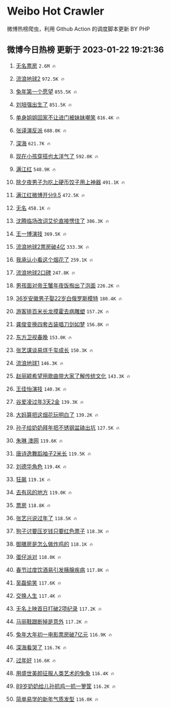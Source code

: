 # Weibo Hot Crawler 



微博热榜爬虫，利用 Github Action 的调度脚本更新 BY PHP 


## 微博今日热榜 更新于 2023-01-22 19:21:36 
1. [无名票房](https://s.weibo.com/weibo?q=%E6%97%A0%E5%90%8D%E7%A5%A8%E6%88%BF&t=31&band_rank=1&Refer=top) `2.6M 🔥` 

1. [流浪地球2](https://s.weibo.com/weibo?q=%E6%B5%81%E6%B5%AA%E5%9C%B0%E7%90%832&t=31&band_rank=2&Refer=top) `972.5K 🔥` 

1. [兔年第一个愿望](https://s.weibo.com/weibo?q=%23%E5%85%94%E5%B9%B4%E7%AC%AC%E4%B8%80%E4%B8%AA%E6%84%BF%E6%9C%9B%23&t=31&band_rank=3&Refer=top) `855.5K 🔥` 

1. [刘培强出生了](https://s.weibo.com/weibo?q=%23%E5%88%98%E5%9F%B9%E5%BC%BA%E5%87%BA%E7%94%9F%E4%BA%86%23&t=31&band_rank=4&Refer=top) `851.5K 🔥` 

1. [单身姐姐回家不让进门被妹妹嘲笑](https://s.weibo.com/weibo?q=%23%E5%8D%95%E8%BA%AB%E5%A7%90%E5%A7%90%E5%9B%9E%E5%AE%B6%E4%B8%8D%E8%AE%A9%E8%BF%9B%E9%97%A8%E8%A2%AB%E5%A6%B9%E5%A6%B9%E5%98%B2%E7%AC%91%23&t=31&band_rank=5&Refer=top) `816.4K 🔥` 

1. [张译演反派](https://s.weibo.com/weibo?q=%E5%BC%A0%E8%AF%91%E6%BC%94%E5%8F%8D%E6%B4%BE&t=31&band_rank=6&Refer=top) `688.0K 🔥` 

1. [深海](https://s.weibo.com/weibo?q=%E6%B7%B1%E6%B5%B7&t=31&band_rank=7&Refer=top) `621.7K 🔥` 

1. [现在小孩穿搭也太洋气了](https://s.weibo.com/weibo?q=%23%E7%8E%B0%E5%9C%A8%E5%B0%8F%E5%AD%A9%E7%A9%BF%E6%90%AD%E4%B9%9F%E5%A4%AA%E6%B4%8B%E6%B0%94%E4%BA%86%23&t=31&band_rank=8&Refer=top) `592.0K 🔥` 

1. [满江红](https://s.weibo.com/weibo?q=%E6%BB%A1%E6%B1%9F%E7%BA%A2&t=31&band_rank=9&Refer=top) `548.9K 🔥` 

1. [除夕夜男子为吃上硬币饺子用上神器](https://s.weibo.com/weibo?q=%23%E9%99%A4%E5%A4%95%E5%A4%9C%E7%94%B7%E5%AD%90%E4%B8%BA%E5%90%83%E4%B8%8A%E7%A1%AC%E5%B8%81%E9%A5%BA%E5%AD%90%E7%94%A8%E4%B8%8A%E7%A5%9E%E5%99%A8%23&t=31&band_rank=10&Refer=top) `491.1K 🔥` 

1. [满江红微博开分9.5](https://s.weibo.com/weibo?q=%23%E6%BB%A1%E6%B1%9F%E7%BA%A2%E5%BE%AE%E5%8D%9A%E5%BC%80%E5%88%869.5%23&t=31&band_rank=11&Refer=top) `472.5K 🔥` 

1. [无名](https://s.weibo.com/weibo?q=%E6%97%A0%E5%90%8D&t=31&band_rank=12&Refer=top) `458.1K 🔥` 

1. [沈腾临场改词艾伦直接愣住了](https://s.weibo.com/weibo?q=%23%E6%B2%88%E8%85%BE%E4%B8%B4%E5%9C%BA%E6%94%B9%E8%AF%8D%E8%89%BE%E4%BC%A6%E7%9B%B4%E6%8E%A5%E6%84%A3%E4%BD%8F%E4%BA%86%23&t=31&band_rank=13&Refer=top) `386.3K 🔥` 

1. [王一博演技](https://s.weibo.com/weibo?q=%23%E7%8E%8B%E4%B8%80%E5%8D%9A%E6%BC%94%E6%8A%80%23&t=31&band_rank=14&Refer=top) `369.5K 🔥` 

1. [流浪地球2票房破4亿](https://s.weibo.com/weibo?q=%23%E6%B5%81%E6%B5%AA%E5%9C%B0%E7%90%832%E7%A5%A8%E6%88%BF%E7%A0%B44%E4%BA%BF%23&t=31&band_rank=15&Refer=top) `333.3K 🔥` 

1. [我承认小看这个烟花了](https://s.weibo.com/weibo?q=%23%E6%88%91%E6%89%BF%E8%AE%A4%E5%B0%8F%E7%9C%8B%E8%BF%99%E4%B8%AA%E7%83%9F%E8%8A%B1%E4%BA%86%23&t=31&band_rank=16&Refer=top) `259.1K 🔥` 

1. [流浪地球2口碑](https://s.weibo.com/weibo?q=%23%E6%B5%81%E6%B5%AA%E5%9C%B0%E7%90%832%E5%8F%A3%E7%A2%91%23&t=31&band_rank=17&Refer=top) `247.8K 🔥` 

1. [男孩面对帝王蟹年夜饭掏出了泡面](https://s.weibo.com/weibo?q=%23%E7%94%B7%E5%AD%A9%E9%9D%A2%E5%AF%B9%E5%B8%9D%E7%8E%8B%E8%9F%B9%E5%B9%B4%E5%A4%9C%E9%A5%AD%E6%8E%8F%E5%87%BA%E4%BA%86%E6%B3%A1%E9%9D%A2%23&t=31&band_rank=18&Refer=top) `226.2K 🔥` 

1. [36岁安徽男子娶22岁白俄罗斯模特](https://s.weibo.com/weibo?q=%2336%E5%B2%81%E5%AE%89%E5%BE%BD%E7%94%B7%E5%AD%90%E5%A8%B622%E5%B2%81%E7%99%BD%E4%BF%84%E7%BD%97%E6%96%AF%E6%A8%A1%E7%89%B9%23&t=31&band_rank=19&Refer=top) `180.4K 🔥` 

1. [游客排百米长龙摸霍去病雕塑](https://s.weibo.com/weibo?q=%23%E6%B8%B8%E5%AE%A2%E6%8E%92%E7%99%BE%E7%B1%B3%E9%95%BF%E9%BE%99%E6%91%B8%E9%9C%8D%E5%8E%BB%E7%97%85%E9%9B%95%E5%A1%91%23&t=31&band_rank=20&Refer=top) `157.2K 🔥` 

1. [龚俊变换四套古装唱刀剑如梦](https://s.weibo.com/weibo?q=%23%E9%BE%9A%E4%BF%8A%E5%8F%98%E6%8D%A2%E5%9B%9B%E5%A5%97%E5%8F%A4%E8%A3%85%E5%94%B1%E5%88%80%E5%89%91%E5%A6%82%E6%A2%A6%23&t=31&band_rank=21&Refer=top) `156.8K 🔥` 

1. [东方卫视春晚](https://s.weibo.com/weibo?q=%E4%B8%9C%E6%96%B9%E5%8D%AB%E8%A7%86%E6%98%A5%E6%99%9A&t=31&band_rank=22&Refer=top) `153.0K 🔥` 

1. [张艺谋谈易烊千玺成长](https://s.weibo.com/weibo?q=%23%E5%BC%A0%E8%89%BA%E8%B0%8B%E8%B0%88%E6%98%93%E7%83%8A%E5%8D%83%E7%8E%BA%E6%88%90%E9%95%BF%23&t=31&band_rank=23&Refer=top) `150.3K 🔥` 

1. [流浪地球1](https://s.weibo.com/weibo?q=%E6%B5%81%E6%B5%AA%E5%9C%B0%E7%90%831&t=31&band_rank=24&Refer=top) `146.3K 🔥` 

1. [赵丽颖希望用歌曲带大家了解传统文化](https://s.weibo.com/weibo?q=%23%E8%B5%B5%E4%B8%BD%E9%A2%96%E5%B8%8C%E6%9C%9B%E7%94%A8%E6%AD%8C%E6%9B%B2%E5%B8%A6%E5%A4%A7%E5%AE%B6%E4%BA%86%E8%A7%A3%E4%BC%A0%E7%BB%9F%E6%96%87%E5%8C%96%23&t=31&band_rank=25&Refer=top) `143.3K 🔥` 

1. [王佳怡演技](https://s.weibo.com/weibo?q=%E7%8E%8B%E4%BD%B3%E6%80%A1%E6%BC%94%E6%8A%80&t=31&band_rank=26&Refer=top) `140.3K 🔥` 

1. [谷爱凌过年3天2金](https://s.weibo.com/weibo?q=%23%E8%B0%B7%E7%88%B1%E5%87%8C%E8%BF%87%E5%B9%B43%E5%A4%A92%E9%87%91%23&t=31&band_rank=27&Refer=top) `139.3K 🔥` 

1. [大妈算把这烟花玩明白了](https://s.weibo.com/weibo?q=%23%E5%A4%A7%E5%A6%88%E7%AE%97%E6%8A%8A%E8%BF%99%E7%83%9F%E8%8A%B1%E7%8E%A9%E6%98%8E%E7%99%BD%E4%BA%86%23&t=31&band_rank=28&Refer=top) `139.2K 🔥` 

1. [孙子给奶奶拜年把不锈钢盆磕出坑](https://s.weibo.com/weibo?q=%23%E5%AD%99%E5%AD%90%E7%BB%99%E5%A5%B6%E5%A5%B6%E6%8B%9C%E5%B9%B4%E6%8A%8A%E4%B8%8D%E9%94%88%E9%92%A2%E7%9B%86%E7%A3%95%E5%87%BA%E5%9D%91%23&t=31&band_rank=29&Refer=top) `127.5K 🔥` 

1. [朱琳 澳网](https://s.weibo.com/weibo?q=%E6%9C%B1%E7%90%B3%20%E6%BE%B3%E7%BD%91&t=31&band_rank=30&Refer=top) `119.6K 🔥` 

1. [唐诗逸舞蹈袖子2米长](https://s.weibo.com/weibo?q=%23%E5%94%90%E8%AF%97%E9%80%B8%E8%88%9E%E8%B9%88%E8%A2%96%E5%AD%902%E7%B1%B3%E9%95%BF%23&t=31&band_rank=31&Refer=top) `119.5K 🔥` 

1. [刘德华角色](https://s.weibo.com/weibo?q=%E5%88%98%E5%BE%B7%E5%8D%8E%E8%A7%92%E8%89%B2&t=31&band_rank=32&Refer=top) `119.4K 🔥` 

1. [狂飙](https://s.weibo.com/weibo?q=%E7%8B%82%E9%A3%99&t=31&band_rank=33&Refer=top) `119.1K 🔥` 

1. [去有风的地方](https://s.weibo.com/weibo?q=%E5%8E%BB%E6%9C%89%E9%A3%8E%E7%9A%84%E5%9C%B0%E6%96%B9&t=31&band_rank=34&Refer=top) `119.0K 🔥` 

1. [票房](https://s.weibo.com/weibo?q=%E7%A5%A8%E6%88%BF&t=31&band_rank=35&Refer=top) `118.8K 🔥` 

1. [张艺兴说过年了](https://s.weibo.com/weibo?q=%23%E5%BC%A0%E8%89%BA%E5%85%B4%E8%AF%B4%E8%BF%87%E5%B9%B4%E4%BA%86%23&t=31&band_rank=36&Refer=top) `118.5K 🔥` 

1. [狗子讨要压岁钱只要红色票子](https://s.weibo.com/weibo?q=%23%E7%8B%97%E5%AD%90%E8%AE%A8%E8%A6%81%E5%8E%8B%E5%B2%81%E9%92%B1%E5%8F%AA%E8%A6%81%E7%BA%A2%E8%89%B2%E7%A5%A8%E5%AD%90%23&t=31&band_rank=37&Refer=top) `118.3K 🔥` 

1. [御膳房是怎么做炸鸡的](https://s.weibo.com/weibo?q=%23%E5%BE%A1%E8%86%B3%E6%88%BF%E6%98%AF%E6%80%8E%E4%B9%88%E5%81%9A%E7%82%B8%E9%B8%A1%E7%9A%84%23&t=31&band_rank=38&Refer=top) `118.1K 🔥` 

1. [蛋仔派对](https://s.weibo.com/weibo?q=%23%E8%9B%8B%E4%BB%94%E6%B4%BE%E5%AF%B9%23&t=31&band_rank=39&Refer=top) `118.0K 🔥` 

1. [春节过度饮酒易引发胰腺疾病](https://s.weibo.com/weibo?q=%23%E6%98%A5%E8%8A%82%E8%BF%87%E5%BA%A6%E9%A5%AE%E9%85%92%E6%98%93%E5%BC%95%E5%8F%91%E8%83%B0%E8%85%BA%E7%96%BE%E7%97%85%23&t=31&band_rank=40&Refer=top) `117.8K 🔥` 

1. [吴磊偷笑](https://s.weibo.com/weibo?q=%E5%90%B4%E7%A3%8A%E5%81%B7%E7%AC%91&t=31&band_rank=41&Refer=top) `117.6K 🔥` 

1. [交换人生](https://s.weibo.com/weibo?q=%E4%BA%A4%E6%8D%A2%E4%BA%BA%E7%94%9F&t=31&band_rank=42&Refer=top) `117.4K 🔥` 

1. [无名上映首日打破2项纪录](https://s.weibo.com/weibo?q=%23%E6%97%A0%E5%90%8D%E4%B8%8A%E6%98%A0%E9%A6%96%E6%97%A5%E6%89%93%E7%A0%B42%E9%A1%B9%E7%BA%AA%E5%BD%95%23&t=31&band_rank=43&Refer=top) `117.2K 🔥` 

1. [马丽鞋跟断掉是意外](https://s.weibo.com/weibo?q=%E9%A9%AC%E4%B8%BD%E9%9E%8B%E8%B7%9F%E6%96%AD%E6%8E%89%E6%98%AF%E6%84%8F%E5%A4%96&t=31&band_rank=44&Refer=top) `117.2K 🔥` 

1. [兔年大年初一电影票房破7亿元](https://s.weibo.com/weibo?q=%23%E5%85%94%E5%B9%B4%E5%A4%A7%E5%B9%B4%E5%88%9D%E4%B8%80%E7%94%B5%E5%BD%B1%E7%A5%A8%E6%88%BF%E7%A0%B47%E4%BA%BF%E5%85%83%23&t=31&band_rank=45&Refer=top) `116.9K 🔥` 

1. [深海看哭了](https://s.weibo.com/weibo?q=%E6%B7%B1%E6%B5%B7%E7%9C%8B%E5%93%AD%E4%BA%86&t=31&band_rank=46&Refer=top) `116.7K 🔥` 

1. [过年好](https://s.weibo.com/weibo?q=%23%E8%BF%87%E5%B9%B4%E5%A5%BD%23&t=31&band_rank=47&Refer=top) `116.6K 🔥` 

1. [用盛世美颜征服人类艺术的兔兔](https://s.weibo.com/weibo?q=%23%E7%94%A8%E7%9B%9B%E4%B8%96%E7%BE%8E%E9%A2%9C%E5%BE%81%E6%9C%8D%E4%BA%BA%E7%B1%BB%E8%89%BA%E6%9C%AF%E7%9A%84%E5%85%94%E5%85%94%23&t=31&band_rank=48&Refer=top) `116.4K 🔥` 

1. [89岁奶奶给儿孙抓鸡一抓一箩筐](https://s.weibo.com/weibo?q=%2389%E5%B2%81%E5%A5%B6%E5%A5%B6%E7%BB%99%E5%84%BF%E5%AD%99%E6%8A%93%E9%B8%A1%E4%B8%80%E6%8A%93%E4%B8%80%E7%AE%A9%E7%AD%90%23&t=31&band_rank=49&Refer=top) `116.2K 🔥` 

1. [简单易学的新年气质发型](https://s.weibo.com/weibo?q=%23%E7%AE%80%E5%8D%95%E6%98%93%E5%AD%A6%E7%9A%84%E6%96%B0%E5%B9%B4%E6%B0%94%E8%B4%A8%E5%8F%91%E5%9E%8B%23&t=31&band_rank=50&Refer=top) `116.0K 🔥` 


